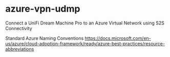 # azure-vpn-udmp
Connect a UniFi Dream Machine Pro to an Azure Virtual Network using S2S Connectivity

Standard Azure Naming Conventions
https://docs.microsoft.com/en-us/azure/cloud-adoption-framework/ready/azure-best-practices/resource-abbreviations
